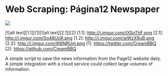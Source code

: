 #  Web Scraping: Página12 Newspaper

![](https://www.avisoslegales.com.ar/wp-content/uploads/2017/06/publicar-avisos-legales-en-diario-pagina-12-publicidad-edictos-judiciales-convocatorias-licitaciones.jpg)


[![alt text][1.1]][1][![alt text][2.1]][2]
[1.1]: http://i.imgur.com/tXSoThF.png 
[2.1]: http://i.imgur.com/0o48UoR.png
[1.2]: http://i.imgur.com/wWzX9uB.png 
[2.2]: http://i.imgur.com/9I6NRUm.png 
[1]: https://twitter.com/CreamBBQ
[2]: https://github.com/CreamBBQ

A simple script to save the news information from the Page12 website daily. A simple integration with a cloud service could collect large volumes of information. 
